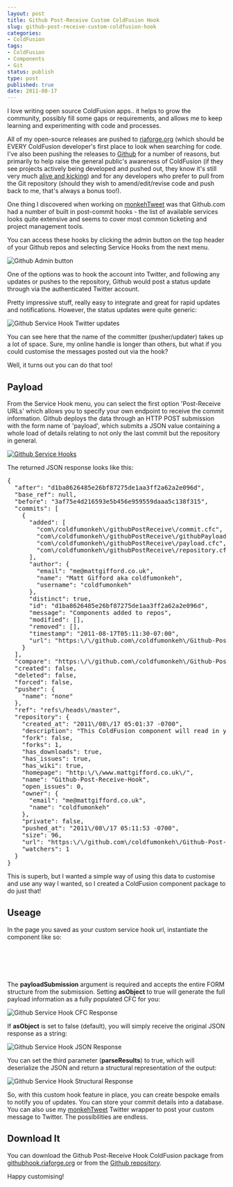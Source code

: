 ```yaml
---
layout: post
title: Github Post-Receive Custom ColdFusion Hook
slug: github-post-receive-custom-coldfusion-hook
categories:
- ColdFusion
tags:
- ColdFusion
- Components
- Git
status: publish
type: post
published: true
date: 2011-08-17
---
```

<p>I love writing open source ColdFusion apps.. it helps to grow the community, possibly fill some gaps or requirements, and allows me to keep learning and experimenting with code and processes.</p>
<p>All of my open-source releases are pushed to <a href="http://githubhook.riaforge.org/index.cfm?event=page.myprojects&id=8276" title="View my projects on riaforge.org" target="_blank">riaforge.org</a> (which should be EVERY ColdFusion developer's first place to look when searching for code. I've also been pushing the releases to <a href="https://github.com/coldfumonkeh" title="View my projects on Github" target="_blank">Github</a> for a number of reasons, but primarily to help raise the general public's awareness of ColdFusion (if they see projects actively being developed and pushed out, they know it's still very much <a href="http://iscoldfusiondead.com/" title="Is ColdFusion dead?" target="_blank">alive and kicking</a>) and for any developers who prefer to pull from the Git repository (should they wish to amend/edit/revise code and push back to me, that's always a bonus too!).</p>
<p>One thing I discovered when working on <a title="Download monkehTweet ColdFusion Twitter API Wrapper" href="http://monkehtweet.riaforge.org" target="_blank">monkehTweet</a> was that Github.com had a number of built in post-commit hooks - the list of available services looks quite extensive and seems to cover most common ticketing and project management tools.</p>
<p>You can access these hooks by clicking the admin button on the top header of your Github repos and selecting Service Hooks from the next menu.</p>
<p><img title="Github Admin button" src="/assets/uploads/2011/08/adminButton.png" alt="Github Admin button" /></p>
<p>One of the options was to hook the account into Twitter, and following any updates or pushes to the repository, Github would post a status update through via the authenticated Twitter account.</p>
<p>Pretty impressive stuff, really easy to integrate and great for rapid updates and notifications. However, the status updates were quite generic:</p>
<p><img title="Github Service Hook Twitter updates" src="/assets/uploads/2011/08/githubPRHook_Twitter.png" alt="Github Service Hook Twitter updates" /></p>
<p>You can see here that the name of the committer (pusher/updater) takes up a lot of space. Sure, my online handle is longer than others, but what if you could customise the messages posted out via the hook?</p>
<p>Well, it turns out you can do that too!</p>
<h2>Payload</h2>
<p>From the Service Hook menu, you can select the first option 'Post-Receive URLs' which allows you to specify your own endpoint to receive the commit information. Github deploys the data through an HTTP POST submission with the form name of 'payload', which submits a JSON value containing a whole load of details relating to not only the last commit but the repository in general.</p>
<p><a href="/assets/uploads/2011/08/GithubServiceHooks.png"><img  title="Github Service Hooks" src="/assets/uploads/2011/08/GithubServiceHooks-610x439.png" alt="Github Service Hooks" /></a></p>
<p>The returned JSON response looks like this:</p>
<pre>{
  "after": "d1ba8626485e26bf87275de1aa3ff2a62a2e096d",
  "base_ref": null,
  "before": "3af75e4d216593e5b456e959559daaa5c138f315",
  "commits": [
    {
      "added": [
        "com\/coldfumonkeh\/githubPostReceive\/commit.cfc",
        "com\/coldfumonkeh\/githubPostReceive\/githubPayload.cfc",
        "com\/coldfumonkeh\/githubPostReceive\/payload.cfc",
        "com\/coldfumonkeh\/githubPostReceive\/repository.cfc"
      ],
      "author": {
        "email": "me@mattgifford.co.uk",
        "name": "Matt Gifford aka coldfumonkeh",
        "username": "coldfumonkeh"
      },
      "distinct": true,
      "id": "d1ba8626485e26bf87275de1aa3ff2a62a2e096d",
      "message": "Components added to repos",
      "modified": [],
      "removed": [],
      "timestamp": "2011-08-17T05:11:30-07:00",
      "url": "https:\/\/github.com\/coldfumonkeh\/Github-Post-Receive-Hook\/commit\/d1ba8626485e26bf87275de1aa3ff2a62a2e096d"
    }
  ],
  "compare": "https:\/\/github.com\/coldfumonkeh\/Github-Post-Receive-Hook\/compare\/3af75e4...d1ba862",
  "created": false,
  "deleted": false,
  "forced": false,
  "pusher": {
    "name": "none"
  },
  "ref": "refs\/heads\/master",
  "repository": {
    "created_at": "2011\/08\/17 05:01:37 -0700",
    "description": "This ColdFusion component will read in your Github commit payload information and provide you with a detailed CFC or JSON string to work with to create custom hook information",
    "fork": false,
    "forks": 1,
    "has_downloads": true,
    "has_issues": true,
    "has_wiki": true,
    "homepage": "http:\/\/www.mattgifford.co.uk\/",
    "name": "Github-Post-Receive-Hook",
    "open_issues": 0,
    "owner": {
      "email": "me@mattgifford.co.uk",
      "name": "coldfumonkeh"
    },
    "private": false,
    "pushed_at": "2011\/08\/17 05:11:53 -0700",
    "size": 96,
    "url": "https:\/\/github.com\/coldfumonkeh\/Github-Post-Receive-Hook",
    "watchers": 1
  }
}</pre>
<p>This is superb, but I wanted a simple way of using this data to customise and use any way I wanted, so I created a ColdFusion component package to do just that!</p>
<h2>Useage</h2>
<p>In the page you saved as your custom service hook url, instantiate the component like so:</p>
<pre lang="cfm">
<!--- Instantiate the component --->
<cfset objPayload = createObject(
			'component',
			'com.coldfumonkeh.githubPostReceive.githubPayload'
		) />
<!---
	Call the receive() method to process
	the deployed payload information.
--->
<cfset payloadinfo = objPayload.receive(
			payloadSubmission	=	FORM,
			asObject		=	false,
			parseResults		=	true
		) />
</pre>
<p>The <strong>payloadSubmission</strong> argument is required and accepts the entire FORM structure from the submission. Setting <strong>asObject</strong> to true will generate the full payload information as a fully populated CFC for you:</p>
<p><img  title="Github Service Hook CFC Response" src="/assets/uploads/2011/08/githubCFC-610x487.png" alt="Github Service Hook CFC Response" /></p>
<p>If <strong>asObject</strong> is set to false (default), you will simply receive the original JSON response as a string:</p>
<p><img  title="Github Service Hook JSON Response" src="/assets/uploads/2011/08/githubJSON-610x98.png" alt="Github Service Hook JSON Response" /></p>
<p>You can set the third parameter (<strong>parseResults</strong>) to true, which will deserialize the JSON and return a structural representation of the output:</p>
<p><img  title="Github Service Hook Structural Response" src="/assets/uploads/2011/08/githubStruct-610x435.png" alt="Github Service Hook Structural Response" /></p>
<p>So, with this custom hook feature in place, you can create bespoke emails to notify you of updates. You can store your commit details into a database. You can also use my <a title="Download monkehTweet ColdFusion Twitter API Wrapper" href="http://monkehtweet.riaforge.org" target="_blank">monkehTweet</a> Twitter wrapper to post your custom message to Twitter. The possibilities are endless.</p>
<h2>Download It</h2>
<p>You can download the Github Post-Receive Hook ColdFusion package from <a title="Download the ColdFusion package from riaforge.org" href="http://githubhook.riaforge.org/" target="_blank">githubhook.riaforge.org</a> or from the <a title="Download the ColdFusion package from Github" href="https://github.com/coldfumonkeh/Github-Post-Receive-Hook" target="_blank">Github repository</a>.</p>
<p>Happy customising!</p>
